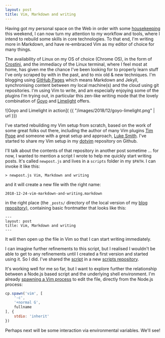 ```yaml
---
layout: post
title: Vim, Markdown and writing
---
```


Having got my personal space on the Web in order with some [housekeeping](/blog/posts/2018/12/24/housekeeping) this weekend, I can now turn my attention to my workflow and tools, where I intend to rebuild some skills in core technologies. To that end, I'm writing more in Markdown, and have re-embraced Vim as my editor of choice for many things.

The availability of Linux on my OS of choice (Chrome OS), in the form of [Crostini](https://www.reddit.com/r/Crostini/), and the immediacy of the Linux terminal, where I feel most at home, has given me the chance I've been looking for to properly learn stuff I've only scraped by with in the past, and to mix old & new techniques. I'm blogging using [GitHub Pages](//pages.github.com) which means Markdown and Jekyll, synchronising content between my local machine(s) and the cloud using git repositories. I'm using Vim to write, and am especially enjoying some of the plugins I'm trying out, in particular this zen-like writing mode that the lovely combination of [Goyo](https://github.com/junegunn/goyo.vim) and [Limelight](https://github.com/junegunn/limelight.vim) offers.

![Goyo and Limelight in action]( {{ "/images/2018/12/goyo-limelight.png" | url }})

I've started rebuilding my Vim setup from scratch, based on the work of some great folks out there, including the author of many Vim plugins [Tim Pope](https://tpo.pe/) and someone with a great setup and approach, [Luke Smith](//lukesmith.xyz). I've started to share my Vim setup in my [dotvim](//github.com/qmacro/dotvim) repository on Github.

I'll talk about the contents of that repository in another post sometime ... for now, I wanted to mention a script I wrote to help me quickly start writing posts. It's called `newpost.js` and lives in a `scripts` folder in my `$PATH`. I can invoke it like this:

```
> newpost.js Vim, Markdown and writing
```

and it will create a new file with the right name:
```
2018-12-24-vim-markdown-and-writing.markdown
```
in the right place (the `_posts/` directory of the local version of my [blog repository](//github.com/qmacro/qmacro.github.io)), containing basic frontmatter that looks like this:

```
---
layout: post
title: Vim, Markdown and writing
---
```

It will then open up the file in Vim so that I can start writing immediately.

I can imagine further refinements to this script, but I realised I wouldn't be able to get to any refinements until I created a first version and started using it. So I did. I've shared the [script](https://github.com/qmacro/scripts/blob/master/newpost.js) in a new [scripts repository](//github.com/qmacro/scripts).

It's working well for me so far, but I want to explore further the relationship between a Node.js based script and the underlying shell environment. I'm already [spawning a Vim process](https://github.com/qmacro/scripts/blob/d72a7df54a9bfbb65984b766dac19aa12b5da11c/newpost.js#L81-L90) to edit the file, directly from the Node.js process:

```javascript
cp.spawn('vim', [
	'-c',
	'+normal G',
	fullname
], {
	stdio: 'inherit'
})
```
Perhaps next will be some interaction via environmental variables. We'll see!
